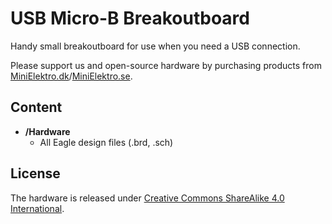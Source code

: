 # USB Micro-B Breakoutboard

Handy small breakoutboard for use when you need a USB connection.

Please support us and open-source hardware by purchasing products from
[MiniElektro.dk](http://minielektro.dk)/[MiniElektro.se](http://minielektro.se).

Content
-------------------
* **/Hardware**
  * All Eagle design files (.brd, .sch)

License
-------------------
The hardware is released under [Creative Commons ShareAlike 4.0 International](https://creativecommons.org/licenses/by-sa/4.0/).
